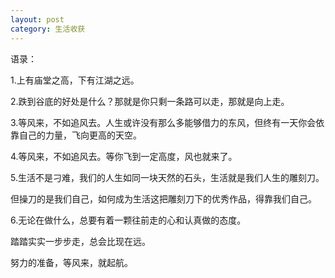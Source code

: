 ```yaml
---
layout: post
category: 生活收获
---
```


语录：

1.上有庙堂之高，下有江湖之远。

2.跌到谷底的好处是什么？那就是你只剩一条路可以走，那就是向上走。

3.等风来，不如追风去。人生或许没有那么多能够借力的东风，但终有一天你会依靠自己的力量，飞向更高的天空。

4.等风来，不如追风去。等你飞到一定高度，风也就来了。

5.生活不是刁难，我们的人生如同一块天然的石头，生活就是我们人生的雕刻刀。

   但操刀的是我们自己，如何成为生活这把雕刻刀下的优秀作品，得靠我们自己。

6.无论在做什么，总要有着一颗往前走的心和认真做的态度。

   踏踏实实一步步走，总会比现在远。

   努力的准备，等风来，就起航。